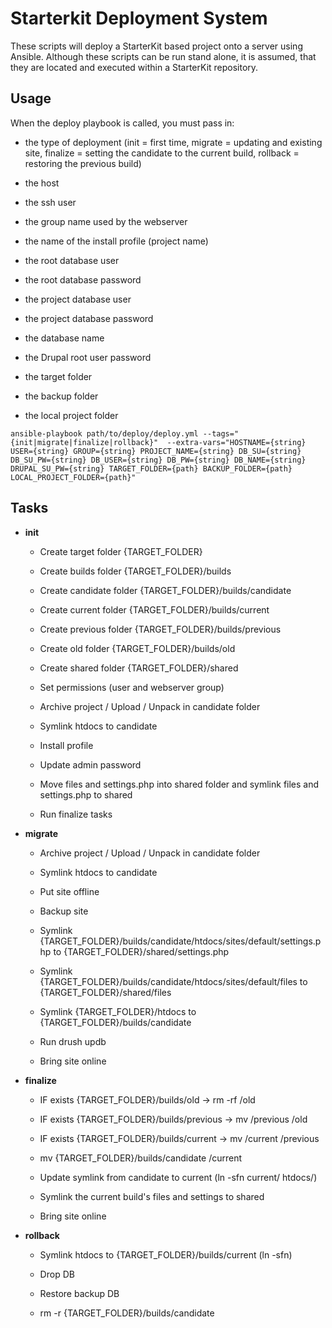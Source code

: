 # Starterkit Deployment System
These scripts will deploy a StarterKit based project onto a server using
Ansible. Although these scripts can be run stand alone, it is assumed, that
they are located and executed within a StarterKit repository.

## Usage
When the deploy playbook is called, you must pass in:

- the type of deployment (init = first time, migrate = updating and existing site, finalize = setting the candidate to the current build, rollback = restoring the previous build)

- the host

- the ssh user

- the group name used by the webserver

- the name of the install profile (project name)

- the root database user

- the root database password

- the project database user

- the project database password

- the database name

- the Drupal root user password

- the target folder

- the backup folder

- the local project folder

```ansible-playbook path/to/deploy/deploy.yml --tags="{init|migrate|finalize|rollback}"  --extra-vars="HOSTNAME={string} USER={string} GROUP={string} PROJECT_NAME={string} DB_SU={string} DB_SU_PW={string} DB_USER={string} DB_PW={string} DB_NAME={string} DRUPAL_SU_PW={string} TARGET_FOLDER={path} BACKUP_FOLDER={path} LOCAL_PROJECT_FOLDER={path}"```

## Tasks

- **init**

  - Create target folder {TARGET_FOLDER}

  - Create builds folder {TARGET_FOLDER}/builds

  - Create candidate folder {TARGET_FOLDER}/builds/candidate

  - Create current folder {TARGET_FOLDER}/builds/current

  - Create previous folder {TARGET_FOLDER}/builds/previous

  - Create old folder {TARGET_FOLDER}/builds/old

  - Create shared folder {TARGET_FOLDER}/shared

  - Set permissions (user and webserver group)

  - Archive project / Upload / Unpack in candidate folder

  - Symlink htdocs to candidate

  - Install profile

  - Update admin password

  - Move files and settings.php into shared folder and symlink files
    and settings.php to shared

  - Run finalize tasks


- **migrate**

  - Archive project / Upload / Unpack in candidate folder

  - Symlink htdocs to candidate

  - Put site offline

  - Backup site

  - Symlink {TARGET_FOLDER}/builds/candidate/htdocs/sites/default/settings.php
      to {TARGET_FOLDER}/shared/settings.php

  - Symlink {TARGET_FOLDER}/builds/candidate/htdocs/sites/default/files
      to {TARGET_FOLDER}/shared/files

  - Symlink {TARGET_FOLDER}/htdocs to {TARGET_FOLDER}/builds/candidate

  - Run drush updb

  - Bring site online


- **finalize**

  - IF exists {TARGET_FOLDER}/builds/old -> rm -rf /old

  - IF exists {TARGET_FOLDER}/builds/previous -> mv /previous /old

  - IF exists {TARGET_FOLDER}/builds/current -> mv /current /previous

  - mv {TARGET_FOLDER}/builds/candidate /current

  - Update symlink from candidate to current (ln -sfn current/ htdocs/)

  - Symlink the current build's files and settings to shared

  - Bring site online


- **rollback**

  - Symlink htdocs to {TARGET_FOLDER}/builds/current (ln -sfn)

  - Drop DB

  - Restore backup DB

  - rm -r {TARGET_FOLDER}/builds/candidate
